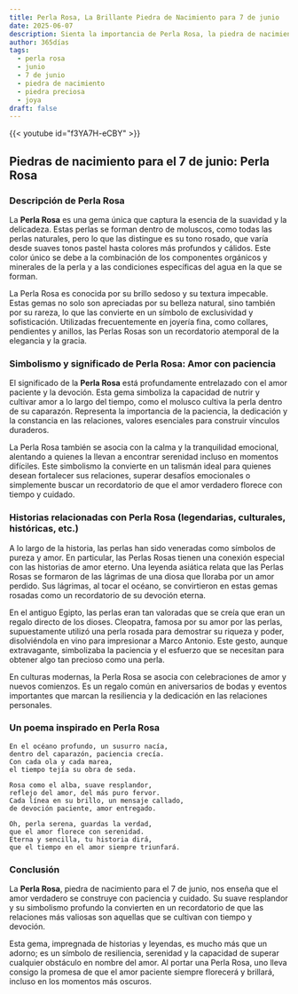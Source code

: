 ```yaml
---
title: Perla Rosa, La Brillante Piedra de Nacimiento para 7 de junio
date: 2025-06-07
description: Sienta la importancia de Perla Rosa, la piedra de nacimiento de 7 de junio que simboliza Amor con paciencia. Deje que su belleza y significado iluminen su día.
author: 365días
tags:
  - perla rosa
  - junio
  - 7 de junio
  - piedra de nacimiento
  - piedra preciosa
  - joya
draft: false
---
```


{{< youtube id="f3YA7H-eCBY" >}}

## Piedras de nacimiento para el 7 de junio: Perla Rosa

### Descripción de Perla Rosa

La **Perla Rosa** es una gema única que captura la esencia de la suavidad y la delicadeza. Estas perlas se forman dentro de moluscos, como todas las perlas naturales, pero lo que las distingue es su tono rosado, que varía desde suaves tonos pastel hasta colores más profundos y cálidos. Este color único se debe a la combinación de los componentes orgánicos y minerales de la perla y a las condiciones específicas del agua en la que se forman.

La Perla Rosa es conocida por su brillo sedoso y su textura impecable. Estas gemas no solo son apreciadas por su belleza natural, sino también por su rareza, lo que las convierte en un símbolo de exclusividad y sofisticación. Utilizadas frecuentemente en joyería fina, como collares, pendientes y anillos, las Perlas Rosas son un recordatorio atemporal de la elegancia y la gracia.

### Simbolismo y significado de Perla Rosa: Amor con paciencia

El significado de la **Perla Rosa** está profundamente entrelazado con el amor paciente y la devoción. Esta gema simboliza la capacidad de nutrir y cultivar amor a lo largo del tiempo, como el molusco cultiva la perla dentro de su caparazón. Representa la importancia de la paciencia, la dedicación y la constancia en las relaciones, valores esenciales para construir vínculos duraderos.

La Perla Rosa también se asocia con la calma y la tranquilidad emocional, alentando a quienes la llevan a encontrar serenidad incluso en momentos difíciles. Este simbolismo la convierte en un talismán ideal para quienes desean fortalecer sus relaciones, superar desafíos emocionales o simplemente buscar un recordatorio de que el amor verdadero florece con tiempo y cuidado.

### Historias relacionadas con Perla Rosa (legendarias, culturales, históricas, etc.)

A lo largo de la historia, las perlas han sido veneradas como símbolos de pureza y amor. En particular, las Perlas Rosas tienen una conexión especial con las historias de amor eterno. Una leyenda asiática relata que las Perlas Rosas se formaron de las lágrimas de una diosa que lloraba por un amor perdido. Sus lágrimas, al tocar el océano, se convirtieron en estas gemas rosadas como un recordatorio de su devoción eterna.

En el antiguo Egipto, las perlas eran tan valoradas que se creía que eran un regalo directo de los dioses. Cleopatra, famosa por su amor por las perlas, supuestamente utilizó una perla rosada para demostrar su riqueza y poder, disolviéndola en vino para impresionar a Marco Antonio. Este gesto, aunque extravagante, simbolizaba la paciencia y el esfuerzo que se necesitan para obtener algo tan precioso como una perla.

En culturas modernas, la Perla Rosa se asocia con celebraciones de amor y nuevos comienzos. Es un regalo común en aniversarios de bodas y eventos importantes que marcan la resiliencia y la dedicación en las relaciones personales.

### Un poema inspirado en Perla Rosa

```
En el océano profundo, un susurro nacía,  
dentro del caparazón, paciencia crecía.  
Con cada ola y cada marea,  
el tiempo tejía su obra de seda.  

Rosa como el alba, suave resplandor,  
reflejo del amor, del más puro fervor.  
Cada línea en su brillo, un mensaje callado,  
de devoción paciente, amor entregado.  

Oh, perla serena, guardas la verdad,  
que el amor florece con serenidad.  
Eterna y sencilla, tu historia dirá,  
que el tiempo en el amor siempre triunfará.  
```

### Conclusión

La **Perla Rosa**, piedra de nacimiento para el 7 de junio, nos enseña que el amor verdadero se construye con paciencia y cuidado. Su suave resplandor y su simbolismo profundo la convierten en un recordatorio de que las relaciones más valiosas son aquellas que se cultivan con tiempo y devoción.

Esta gema, impregnada de historias y leyendas, es mucho más que un adorno; es un símbolo de resiliencia, serenidad y la capacidad de superar cualquier obstáculo en nombre del amor. Al portar una Perla Rosa, uno lleva consigo la promesa de que el amor paciente siempre florecerá y brillará, incluso en los momentos más oscuros.